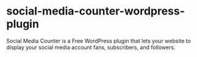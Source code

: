# social-media-counter-wordpress-plugin
Social Media Counter is a Free WordPress plugin that lets your website to display your social media account fans, subscribers, and followers.
